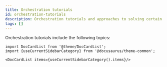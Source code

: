 ```yaml
---
title: Orchestration tutorials
id: orchestration-tutorials
description: Orchestration tutorials and approaches to solving certain common Data Engineering problems within Prophecy
tags: []
---
```


Orchestration tutorials include the following topics:

```mdx-code-block
import DocCardList from '@theme/DocCardList';
import {useCurrentSidebarCategory} from '@docusaurus/theme-common';

<DocCardList items={useCurrentSidebarCategory().items}/>
```
